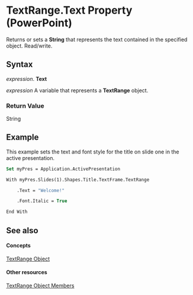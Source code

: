 
# TextRange.Text Property (PowerPoint)

Returns or sets a  **String** that represents the text contained in the specified object. Read/write.


## Syntax

 _expression_. **Text**

 _expression_ A variable that represents a **TextRange** object.


### Return Value

String


## Example

This example sets the text and font style for the title on slide one in the active presentation.


```vb
Set myPres = Application.ActivePresentation

With myPres.Slides(1).Shapes.Title.TextFrame.TextRange

    .Text = "Welcome!"

    .Font.Italic = True

End With
```


## See also


#### Concepts


[TextRange Object](7c234107-c423-7ec9-e8bd-a82cc3b345de.md)
#### Other resources


[TextRange Object Members](cb8dc5ff-34de-3d04-1d56-ed387daaf6b9.md)
